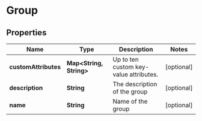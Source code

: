 
# Group

## Properties
Name | Type | Description | Notes
------------ | ------------- | ------------- | -------------
**customAttributes** | **Map&lt;String, String&gt;** | Up to ten custom key-value attributes. |  [optional]
**description** | **String** | The description of the group |  [optional]
**name** | **String** | Name of the group |  [optional]



